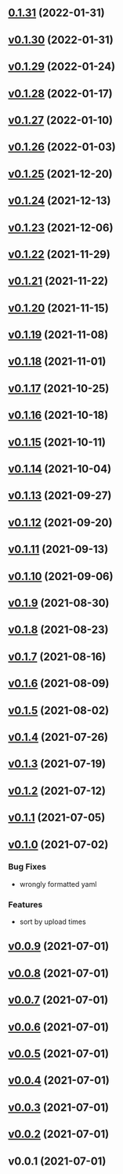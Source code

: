 
<a name="0.1.31"></a>
## [0.1.31](https://github.com/hojland/mlflow/compare/v0.1.30...0.1.31) (2022-01-31)


<a name="v0.1.30"></a>
## [v0.1.30](https://github.com/hojland/mlflow/compare/v0.1.29...v0.1.30) (2022-01-31)


<a name="v0.1.29"></a>
## [v0.1.29](https://github.com/hojland/mlflow/compare/v0.1.28...v0.1.29) (2022-01-24)


<a name="v0.1.28"></a>
## [v0.1.28](https://github.com/hojland/mlflow/compare/v0.1.27...v0.1.28) (2022-01-17)


<a name="v0.1.27"></a>
## [v0.1.27](https://github.com/hojland/mlflow/compare/v0.1.26...v0.1.27) (2022-01-10)


<a name="v0.1.26"></a>
## [v0.1.26](https://github.com/hojland/mlflow/compare/v0.1.25...v0.1.26) (2022-01-03)


<a name="v0.1.25"></a>
## [v0.1.25](https://github.com/hojland/mlflow/compare/v0.1.24...v0.1.25) (2021-12-20)


<a name="v0.1.24"></a>
## [v0.1.24](https://github.com/hojland/mlflow/compare/v0.1.23...v0.1.24) (2021-12-13)


<a name="v0.1.23"></a>
## [v0.1.23](https://github.com/hojland/mlflow/compare/v0.1.22...v0.1.23) (2021-12-06)


<a name="v0.1.22"></a>
## [v0.1.22](https://github.com/hojland/mlflow/compare/v0.1.21...v0.1.22) (2021-11-29)


<a name="v0.1.21"></a>
## [v0.1.21](https://github.com/hojland/mlflow/compare/v0.1.20...v0.1.21) (2021-11-22)


<a name="v0.1.20"></a>
## [v0.1.20](https://github.com/hojland/mlflow/compare/v0.1.19...v0.1.20) (2021-11-15)


<a name="v0.1.19"></a>
## [v0.1.19](https://github.com/hojland/mlflow/compare/v0.1.18...v0.1.19) (2021-11-08)


<a name="v0.1.18"></a>
## [v0.1.18](https://github.com/hojland/mlflow/compare/v0.1.17...v0.1.18) (2021-11-01)


<a name="v0.1.17"></a>
## [v0.1.17](https://github.com/hojland/mlflow/compare/v0.1.16...v0.1.17) (2021-10-25)


<a name="v0.1.16"></a>
## [v0.1.16](https://github.com/hojland/mlflow/compare/v0.1.15...v0.1.16) (2021-10-18)


<a name="v0.1.15"></a>
## [v0.1.15](https://github.com/hojland/mlflow/compare/v0.1.14...v0.1.15) (2021-10-11)


<a name="v0.1.14"></a>
## [v0.1.14](https://github.com/hojland/mlflow/compare/v0.1.13...v0.1.14) (2021-10-04)


<a name="v0.1.13"></a>
## [v0.1.13](https://github.com/hojland/mlflow/compare/v0.1.12...v0.1.13) (2021-09-27)


<a name="v0.1.12"></a>
## [v0.1.12](https://github.com/hojland/mlflow/compare/v0.1.11...v0.1.12) (2021-09-20)


<a name="v0.1.11"></a>
## [v0.1.11](https://github.com/hojland/mlflow/compare/v0.1.10...v0.1.11) (2021-09-13)


<a name="v0.1.10"></a>
## [v0.1.10](https://github.com/hojland/mlflow/compare/v0.1.9...v0.1.10) (2021-09-06)


<a name="v0.1.9"></a>
## [v0.1.9](https://github.com/hojland/mlflow/compare/v0.1.8...v0.1.9) (2021-08-30)


<a name="v0.1.8"></a>
## [v0.1.8](https://github.com/hojland/mlflow/compare/v0.1.7...v0.1.8) (2021-08-23)


<a name="v0.1.7"></a>
## [v0.1.7](https://github.com/hojland/mlflow/compare/v0.1.6...v0.1.7) (2021-08-16)


<a name="v0.1.6"></a>
## [v0.1.6](https://github.com/hojland/mlflow/compare/v0.1.5...v0.1.6) (2021-08-09)


<a name="v0.1.5"></a>
## [v0.1.5](https://github.com/hojland/mlflow/compare/v0.1.4...v0.1.5) (2021-08-02)


<a name="v0.1.4"></a>
## [v0.1.4](https://github.com/hojland/mlflow/compare/v0.1.3...v0.1.4) (2021-07-26)


<a name="v0.1.3"></a>
## [v0.1.3](https://github.com/hojland/mlflow/compare/v0.1.2...v0.1.3) (2021-07-19)


<a name="v0.1.2"></a>
## [v0.1.2](https://github.com/hojland/mlflow/compare/v0.1.1...v0.1.2) (2021-07-12)


<a name="v0.1.1"></a>
## [v0.1.1](https://github.com/hojland/mlflow/compare/v0.1.0...v0.1.1) (2021-07-05)


<a name="v0.1.0"></a>
## [v0.1.0](https://github.com/hojland/mlflow/compare/v0.0.9...v0.1.0) (2021-07-02)

### Bug Fixes

* wrongly formatted yaml

### Features

* sort by upload times


<a name="v0.0.9"></a>
## [v0.0.9](https://github.com/hojland/mlflow/compare/v0.0.8...v0.0.9) (2021-07-01)


<a name="v0.0.8"></a>
## [v0.0.8](https://github.com/hojland/mlflow/compare/v0.0.7...v0.0.8) (2021-07-01)


<a name="v0.0.7"></a>
## [v0.0.7](https://github.com/hojland/mlflow/compare/v0.0.6...v0.0.7) (2021-07-01)


<a name="v0.0.6"></a>
## [v0.0.6](https://github.com/hojland/mlflow/compare/v0.0.5...v0.0.6) (2021-07-01)


<a name="v0.0.5"></a>
## [v0.0.5](https://github.com/hojland/mlflow/compare/v0.0.4...v0.0.5) (2021-07-01)


<a name="v0.0.4"></a>
## [v0.0.4](https://github.com/hojland/mlflow/compare/v0.0.3...v0.0.4) (2021-07-01)


<a name="v0.0.3"></a>
## [v0.0.3](https://github.com/hojland/mlflow/compare/v0.0.2...v0.0.3) (2021-07-01)


<a name="v0.0.2"></a>
## [v0.0.2](https://github.com/hojland/mlflow/compare/v0.0.1...v0.0.2) (2021-07-01)


<a name="v0.0.1"></a>
## v0.0.1 (2021-07-01)
